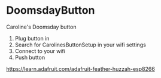 # DoomsdayButton
Caroline's Doomsday button

1. Plug button in
2. Search for CarolinesButtonSetup in your wifi settings
3. Connect to your wifi
4. Push button

https://learn.adafruit.com/adafruit-feather-huzzah-esp8266
